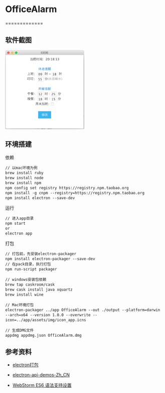 # OfficeAlarm
=============

## 软件截图
<img src="./app/assets/img/AlarmOffice001.png" width="50%" />

## 环境搭建
依赖
```
// 以mac环境为例
brew install ruby
brew install node
brew install npm
npm config set registry https://registry.npm.taobao.org
npm install -g cnpm --registry=https://registry.npm.taobao.org
npm install electron --save-dev
```

运行
````
// 进入app目录
npm start
or
electron app
````

打包
```
// 打包前，先安装electron-packager
npm install electron-packager --save-dev
// 在pack目录，执行打包
npm run-script packager

// windows安装包依赖
brew tap caskroom/cask
brew cask install java xquartz
brew install wine

// Mac环境打包
electron-packager ../app OfficeAlarm --out ./output --platform=darwin --arch=x64 --version 1.0.0 --overwrite --icon=../app/assets/img/icon_app.icns

// 生成DMG文件
appdmg appdmg.json OfficeAlarm.dmg
````

## 参考资料
- [electron打包](https://segmentfault.com/a/1190000011908324)

- [electron-api-demos-Zh_CN](https://github.com/demopark/electron-api-demos-Zh_CN)

- [WebStorm ES6 语法支持设置](http://www.jianshu.com/p/b4390919a5b5)

